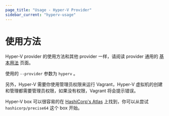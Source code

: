 ```yaml
---
page_title: "Usage - Hyper-V Provider"
sidebar_current: "hyperv-usage"
---
```


# 使用方法

Hyper-V provider 的使用方法和其他 provider 一样，请阅读 provider 通用的 [基本用法](/v2/providers/basic_usage.html) 页面。

使用的 `--provider` 参数为 `hyperv` 。

另外，Hyper-V 需要你使用管理员权限来运行 Vagrant，Hyper-V 虚拟机的创建和管理都需要管理员权限，如果没有权限，Vagrant 将会提示错误。

Hyper-V box 可以很容易的在 [HashiCorp's Atlas](https://atlas.hashicorp.com/boxes/search) 上找到，你可以从尝试 `hashicorp/precise64` 这个 box 开始。

